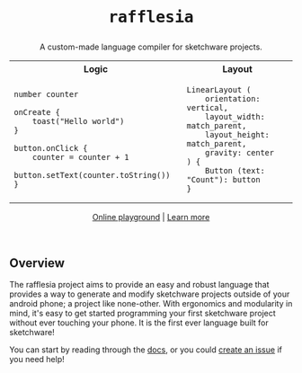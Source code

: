 <h1 align=center><pre>rafflesia</pre></h1>

<p align=center>A custom-made language compiler for sketchware projects.</p>

<table align=center>
<tr>
<th>Logic</th>
<th>Layout</th>
</tr>
<tr>
<td>

```
number counter

onCreate {
    toast("Hello world")
}

button.onClick {
    counter = counter + 1
    button.setText(counter.toString())
}
```

</td>
<td>

```text
LinearLayout (
    orientation: vertical,
    layout_width: match_parent,
    layout_height: match_parent,
    gravity: center
) {
    Button (text: "Count"): button
}
```

</td>
</tr>
</table>

<p align=center><a href="https://nurihsanalghifari.my.id/rafflesia">Online playground</a> | <a href="docs/rafflesia-overview.md">Learn more</a></p>

<br/>

<h2>Overview</h2>

The rafflesia project aims to provide an easy and robust language that provides a way to generate and modify sketchware projects outside of your android phone; a project like none-other. With ergonomics and modularity in mind, it's easy to get started programming your first sketchware project without ever touching your phone. It is the first ever language built for sketchware!

You can start by reading through the [docs](docs/rafflesia-overview.md), or you could [create an issue](https://github.com/Iyxan23/rafflesia/issues/new) if you need help!
